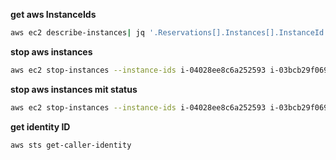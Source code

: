 
**get aws InstanceIds**

```bash
aws ec2 describe-instances| jq '.Reservations[].Instances[].InstanceId'
```

**stop aws instances**

```bash
aws ec2 stop-instances --instance-ids i-04028ee8c6a252593 i-03bcb29f0692478ef i-0863b1ea4d5c340f3 i-091188155116050b6 i-09275f16f727fdbb9 i-0026511503ac7d3b0 i-0761201c0e8acbf11
```

**stop aws instances mit status**

```bash
aws ec2 stop-instances --instance-ids i-04028ee8c6a252593 i-03bcb29f0692478ef i-0863b1ea4d5c340f3 i-091188155116050b6 i-09275f16f727fdbb9 i-0026511503ac7d3b0 i-0761201c0e8acbf11| jq '.StoppingInstances[].CurrentState.Name'
```

**get identity ID**

```bash
aws sts get-caller-identity 
```
